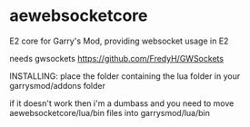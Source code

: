 # aewebsocketcore
E2 core for Garry's Mod, providing websocket usage in E2


needs gwsockets
https://github.com/FredyH/GWSockets

INSTALLING:
place the folder containing the lua folder in your garrysmod/addons folder

if it doesn't work then i'm a dumbass and you need to move aewebsocketcore/lua/bin files into garrysmod/lua/bin
